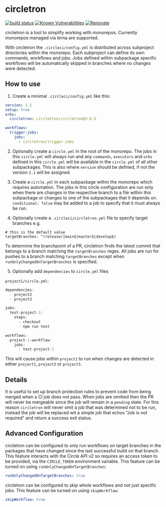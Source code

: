 # circletron

[![build status](https://circleci.com/gh/circletron/circletron.png?style=shield)](https://circleci.com/gh/circletron/circletron)
[![Known Vulnerabilities](https://snyk.io/test/github/circletron/circletron/badge.svg)](https://snyk.io/test/github/circletron/circletron)
[![Renovate](https://img.shields.io/badge/renovate-enabled-brightgreen.svg)](https://renovatebot.com)

circletron is a tool to simplify working with monorepos. Currently monorepos managed via lerna are supported.

With circletron the `.circleci/config.yml` is distributed across subproject directories within the monorepo. Each subproject can define its own commands, workflows and jobs. Jobs defined within subpackage specific workflows will be automatically skipped in branches where no changes were detected.

## How to use

1. Create a minimal `.circleci/config.yml` like this:

```yaml
version: 2.1
setup: true
orbs:
  circletron: circletron/circletron@3.0.5

workflows:
  trigger-jobs:
    jobs:
      - circletron/trigger-jobs
```

2. Optionally create a `circle.yml` in the root of the monorepo. The jobs in this `circle.yml` will always run and any `commands`, `executors` and `orbs` defined in this `circle.yml` will be available in the `circle.yml` of all other subpackages. This is also where `version` should be defined, if not the version `2.1` will be assigned.

3. Create a `circle.yml` in each subpackage within the monorepo which requires automation. The jobs in this circle configuration are run only when there are changes in the respective branch to a file within this subpackage or changes to one of the subpackages that it depends on. `conditional: false` may be added to a job to specify that it must always be run.

4. Optionally create a `.circleci/circletron.yml` file to specify target branches e.g.

```
# this is the default value
targetBranches: ^(release/|main$|master$|develop$)
```

To determine the branchpoint of a PR, circletron finds the latest commit that belongs to a branch matching the `targetBranches` regex. All jobs are run for pushes to a branch matching `targetBranches` except when `runOnlyChangedOnTargetBranches` is specified.

5. Optionally add `dependencies` to `circle.yml` files

`project1/circle.yml`:

```typescript
dependencies:
  - project2
  - project3

jobs:
  test-project-1:
    steps:
      - checkout
      - npm run test

workflows:
  project-1-workflow:
    jobs:
      - test-project-1
```

This will cause jobs within `project1` to run when changes are detected in either `project1`, `project2` or `project3`.

## Details

It is useful to set up branch protection rules to prevent code from being merged when a CI job does not pass. When jobs are omitted then the PR will never be mergeable since the job will remain in a `pending` state. For this reason `circletron` will never omit a job that was determined not to be run, instead the job will be replaced wit a simple job that echos "Job is not required" and return a success exit status.

## Advanced Configuration

circletron can be configured to only run workflows on target branches in the packages that have changed since the last successful build on that branch. This feature interacts with the Circle API v2 so requires an access token to be provided, via the `CIRCLE_TOKEN` environment variable. This feature can be turned on using `runOnlyChangedOnTargetBranches`:

```yml
runOnlyChangedOnTargetBranches: true
```

circletron can be configured to skip whole workflows and not just specific jobs. This feature can be turned on using `skipWorkflow`:

```yml
skipWorkflow: true
```
